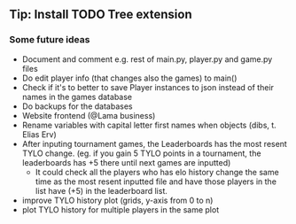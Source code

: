 ## Tip: Install TODO Tree extension

### Some future ideas

- Document and comment e.g. rest of main.py, player.py and game.py files
- Do edit player info (that changes also the games) to main()
- Check if it's to better to save Player instances to json instead of their names in the games database
- Do backups for the databases
- Website frontend (@Lama business)
- Rename variables with capital letter first names when objects (dibs, t. Elias Erv)
- After inputing tournament games, the Leaderboards has the most resent TYLO change. (eg. if you gain 5 TYLO points in a tournament, the leaderboards has +5 there until next games are inputted)
  - It could check all the players who has elo history change the same time as the most resent inputted file and have those players in the list have (+5) in the leaderboard list.
- improve TYLO history plot (grids, y-axis from 0 to n)
- plot TYLO history for multiple players in the same plot
